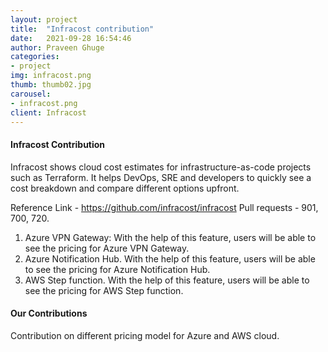 ```yaml
---
layout: project
title:  "Infracost contribution"
date:   2021-09-28 16:54:46
author: Praveen Ghuge
categories:
- project
img: infracost.png
thumb: thumb02.jpg
carousel:
- infracost.png
client: Infracost
---
```


#### Infracost Contribution
Infracost shows cloud cost estimates for infrastructure-as-code projects such as Terraform. It helps DevOps, SRE and developers to quickly see a cost breakdown and compare different options upfront.


Reference Link - https://github.com/infracost/infracost Pull requests - 901, 700, 720.

1. Azure VPN Gateway: 
With the help of this feature, users will be able to see the pricing for Azure VPN Gateway.
2. Azure Notification Hub.
With the help of this feature, users will be able to see the pricing for Azure Notification Hub.
3. AWS Step function.
With the help of this feature, users will be able to see the pricing for AWS Step function.

#### Our Contributions
Contribution on different pricing model for Azure and AWS cloud.